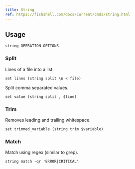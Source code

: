 ```yaml
---
title: String
ref: https://fishshell.com/docs/current/cmds/string.html
---
```


## Usage

```fish
string OPERATION OPTIONS
```

### Split

Lines of a file into a list.

```fish
set lines (string split \n < file)
```

Split comma separated values.

```fish
set value (string split , $line)
```

### Trim

Removes leading and trailing whitespace.

```fish
set trimmed_variable (string trim $variable)
```

### Match

Match using regex (similar to grep).

```fish
string match -qr 'ERROR|CRITICAL'
```
